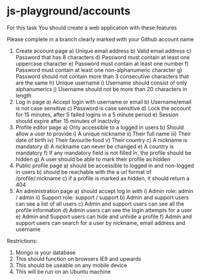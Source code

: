 js-playground/accounts
=============

For this task
You should create a web application with these features

Please complete in a branch clearly marked with your Github account name

1. Create account page
	a) Unique email address
	b) Valid email address
	c) Password that has 8 characters
	d) Password must contain at least one uppercase character
	e) Password must contain at least one number
	f) Password must contain at least one non-alphanumeric character
	g) Password should not contain more than 3 consecutive characters that are the same
	h) Unique username
	i) Username should consist of only alphanumerics
	j) Username should not be more than 20 characters in length
2. Log in page 
	a) Accept login with username or email
	b) Username/email is not case sensitive
	c) Password is case sensitive
	d) Lock the account for 15 minutes, after 5 failed logins in a 5 minute period
	e) Session should expire after 15 minutes of inactivity
3. Profile editor page
	a) Only accessible to a logged in users
	b) Should allow a user to provide
	 i) A unique nickname
	 ii) Their full name
	 iii) Their date of birth
	 iv) Their favourite food
	 v) Their country
	c) A nickname is mandatory
	d) A nickname can never be changed
	e) A country is mandatory
	f) If any mandatory field is not filled in, the profile should be hidden
	g) A user should be able to mark their profile as hidden
4. Public profile page
	a) should be accessible to logged in and non-logged in users
	b) should be reachable with the a url format of /profile/:nickname
	c) if a profile is marked as hidden, it should return a 404
5. An administration page
	a) should accept log in with
		i) Admin role: admin / admin
		ii) Support role: support / support
	b) Admin and support users can see a list of all users
	c) Admin and support users can see all the profile information
	d) Admin users can see the login attempts for a user
	e) Admin and Support users can hide and unhide a profile
	f) Admin and support users can search for a user by nickname, email address and username
	
	
	
	
Restrictions:
1) Mongo is your database
2) This should function on browsers IE9 and upwards
3) This should be useable on any mobile device
4) This will be run on an Ubuntu machine